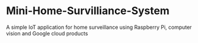 # Mini-Home-Survilliance-System
A simple IoT application for home surveillance using Raspberry Pi, computer vision and Google cloud products
